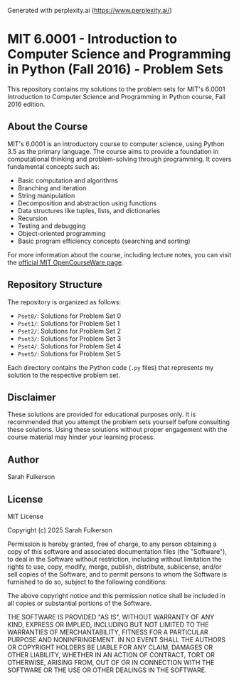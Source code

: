 Generated with perplexity.ai (https://www.perplexity.ai/)

# MIT 6.0001 - Introduction to Computer Science and Programming in Python (Fall 2016) - Problem Sets

This repository contains my solutions to the problem sets for MIT's 6.0001 Introduction to Computer Science and Programming in Python course, Fall 2016 edition.

## About the Course

MIT's 6.0001 is an introductory course to computer science, using Python 3.5 as the primary language. The course aims to provide a foundation in computational thinking and problem-solving through programming. It covers fundamental concepts such as:

*   Basic computation and algorithms
*   Branching and iteration
*   String manipulation
*   Decomposition and abstraction using functions
*   Data structures like tuples, lists, and dictionaries
*   Recursion
*   Testing and debugging
*   Object-oriented programming
*   Basic program efficiency concepts (searching and sorting)

For more information about the course, including lecture notes, you can visit the [official MIT OpenCourseWare page](https://ocw.mit.edu/courses/6-0001-introduction-to-computer-science-and-programming-in-python-fall-2016/pages/syllabus/).

## Repository Structure

The repository is organized as follows:

*   `Pset0/`: Solutions for Problem Set 0
*   `Pset1/`: Solutions for Problem Set 1
*   `Pset2/`: Solutions for Problem Set 2
*   `Pset3/`: Solutions for Problem Set 3
*   `Pset4/`: Solutions for Problem Set 4
*   `Pset5/`: Solutions for Problem Set 5

Each directory contains the Python code (`.py` files) that represents my solution to the respective problem set.

## Disclaimer

These solutions are provided for educational purposes only.  It is recommended that you attempt the problem sets yourself before consulting these solutions.  Using these solutions without proper engagement with the course material may hinder your learning process.

## Author

Sarah Fulkerson

## License

MIT License

Copyright (c) 2025 Sarah Fulkerson

Permission is hereby granted, free of charge, to any person obtaining a copy
of this software and associated documentation files (the "Software"), to deal
in the Software without restriction, including without limitation the rights
to use, copy, modify, merge, publish, distribute, sublicense, and/or sell
copies of the Software, and to permit persons to whom the Software is
furnished to do so, subject to the following conditions:

The above copyright notice and this permission notice shall be included in all
copies or substantial portions of the Software.

THE SOFTWARE IS PROVIDED "AS IS", WITHOUT WARRANTY OF ANY KIND, EXPRESS OR
IMPLIED, INCLUDING BUT NOT LIMITED TO THE WARRANTIES OF MERCHANTABILITY,
FITNESS FOR A PARTICULAR PURPOSE AND NONINFRINGEMENT. IN NO EVENT SHALL THE
AUTHORS OR COPYRIGHT HOLDERS BE LIABLE FOR ANY CLAIM, DAMAGES OR OTHER
LIABILITY, WHETHER IN AN ACTION OF CONTRACT, TORT OR OTHERWISE, ARISING FROM,
OUT OF OR IN CONNECTION WITH THE SOFTWARE OR THE USE OR OTHER DEALINGS IN THE
SOFTWARE.
